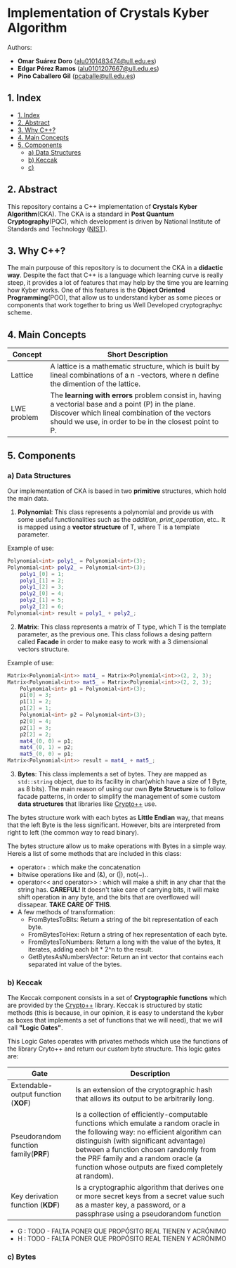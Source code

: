 # Implementation of Crystals Kyber Algorithm
Authors:
- **Omar Suárez Doro** (alu0101483474@ull.edu.es)
- **Edgar Pérez Ramos** (alu0101207667@ull.edu.es)
- **Pino Caballero Gil** (pcaballe@ull.edu.es)
## 1. Index
- [1. Index](#1-index)
- [2. Abstract](#2-abstract)
- [3. Why C++?](#3-why-c)
- [4. Main Concepts](#4-main-concepts)
- [5. Components](#5-components)
  - [a) Data Structures](#a-data-structures)
  - [b) Keccak](#b-keccak)
  - [c) ]()



## 2. Abstract
This repository contains a C++ implementation of **Crystals Kyber Algorithm**(CKA). The CKA is a standard in **Post Quantum Cryptography**(PQC), which development is driven by National Institute of Standards and Technology ([NIST](https://www.nist.gov/)).

## 3. Why C++?
The main purpouse of this repository is to document the CKA in a **didactic way**. Despite the fact that C++ is a language which learning curve is really steep, it provides a lot of features that may help by the time you are learning how Kyber works. One of this features is the **Object Oriented Programming**(POO), that allow us to understand kyber as some pieces or components that work together to bring us Well Developed cryptographyc scheme.

## 4. Main Concepts

| Concept | Short Description |
| ------- | ----------------- |
| Lattice | A lattice is a mathematic structure, which is built by lineal combinations of a n -vectors, where n define the dimention of the lattice. |
|LWE problem | The **learning with errors** problem consist in, having a vectorial base and a point (P) in the plane. Discover which lineal combination of the vectors should we use, in order to be in the closest point to P.
 

## 5. Components

### a) Data Structures
Our implementation of CKA is based in two **primitive** structures, which hold the main data.

1. **Polynomial**: This class represents a polynomial and provide us with some useful functionalities such as the *addition*, *print_operation*, etc.. It is mapped using a **vector structure** of T, where T is a template parameter.

Example of use:
```c++
Polynomial<int> poly1_ = Polynomial<int>(3);
Polynomial<int> poly2_ = Polynomial<int>(3);
    poly1_[0] = 1;
    poly1_[1] = 2;
    poly1_[2] = 3;
    poly2_[0] = 4;
    poly2_[1] = 5;
    poly2_[2] = 6;
Polynomial<int> result = poly1_ + poly2_;
```

2. **Matrix**: This class represents a matrix of T type, which T is the template parameter, as the previous one. This class follows a desing pattern called **Facade** in order to make easy to work with a 3 dimensional vectors structure.

Example of use:
```c++
Matrix<Polynomial<int>> mat4_ = Matrix<Polynomial<int>>(2, 2, 3);
Matrix<Polynomial<int>> mat5_ = Matrix<Polynomial<int>>(2, 2, 3);
    Polynomial<int> p1 = Polynomial<int>(3);
    p1[0] = 3;
    p1[1] = 2;
    p1[2] = 1;
    Polynomial<int> p2 = Polynomial<int>(3);
    p2[0] = 4;
    p2[1] = 3;
    p2[2] = 2;
    mat4_(0, 0) = p1;
    mat4_(0, 1) = p2;
    mat5_(0, 0) = p1;
Matrix<Polynomial<int>> result = mat4_ + mat5_;
```

3. **Bytes**: This class implements a set of bytes. They are mapped as `std::string` object, due to its facility in char(which have a size of 1 Byte, as 8 bits). The main reason of using our own **Byte Structure** is to follow facade patterns, in order to simplify the management of some custom **data structures** that libraries like [Crypto++](https://github.com/weidai11/cryptopp) use.

The bytes structure work with each bytes as **Little Endian** way, that means that the left Byte is the less significant. However, bits are interpreted from right to left (the common way to read binary).


The bytes structure allow us to make operations with Bytes in a simple way. Hereis a list of some methods that are included in this class:
- operator+ : which make the concatenation
- bitwise operations like and (&), or (|), not(~)..
- operator<< and operator>> : which will make a shift in any char that the string has. **CAREFUL!** It doesn't take care of carrying bits, it will make shift operation in any byte, and the bits that are overflowed will dissapear. **TAKE CARE OF THIS**.
- A few methods of transformation:
  - FromBytesToBits: Return a string of the bit representation of each byte.
  - FromBytesToHex: Return a string of hex representation of each byte.
  - FromBytesToNumbers: Return a long with the value of the bytes, It iterates, adding each bit * 2^n to the result.
  - GetBytesAsNumbersVector: Return an int vector that contains each separated int value of the bytes.
 

### b) Keccak
The Keccak component consists in a set of **Cryptographic functions** which are provided by the [Crypto++](https://github.com/weidai11/cryptopp) library. Keccak is structured by static methods (this is because, in our opinion, it is easy to understand the kyber as boxes that implements a set of functions that we will need), that we will call **"Logic Gates"**.

This Logic Gates operates with privates methods which use the functions of the library Cryto++ and return our custom byte structure. This logic gates are:

|Gate | Description |
| --- | --- |
|Extendable-output function (**XOF**)| Is an extension of the cryptographic hash that allows its output to be arbitrarily long.|
|Pseudorandom function family(**PRF**)|Is a collection of efficiently-computable functions which emulate a random oracle in the following way: no efficient algorithm can distinguish (with significant advantage) between a function chosen randomly from the PRF family and a random oracle (a function whose outputs are fixed completely at random).|
|Key derivation function (**KDF**) | Is a cryptographic algorithm that derives one or more secret keys from a secret value such as a master key, a password, or a passphrase using a pseudorandom function|


- G : TODO - FALTA PONER QUE PROPÓSITO REAL TIENEN Y ACRÓNIMO
- H : TODO - FALTA PONER QUE PROPÓSITO REAL TIENEN Y ACRÓNIMO


### c) Bytes



